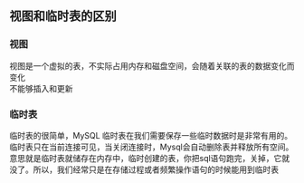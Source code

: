 ## 视图和临时表的区别
### 视图
视图是一个虚拟的表，不实际占用内存和磁盘空间，会随着关联的表的数据变化而变化  
不能够插入和更新
### 临时表
临时表的很简单，MySQL 临时表在我们需要保存一些临时数据时是非常有用的。临时表只在当前连接可见，当关闭连接时，Mysql会自动删除表并释放所有空间。意思就是临时表就储存在内存中，临时创建的表，你把sql语句跑完，关掉，它就没了。所以，我们经常只是在存储过程或者频繁操作语句的时候能用到临时表
